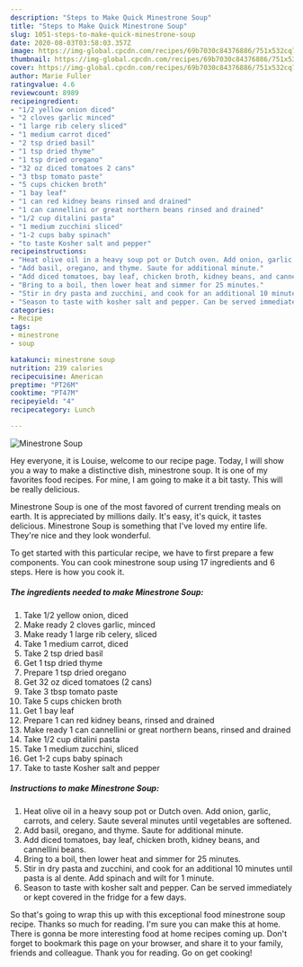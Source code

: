 ```yaml
---
description: "Steps to Make Quick Minestrone Soup"
title: "Steps to Make Quick Minestrone Soup"
slug: 1051-steps-to-make-quick-minestrone-soup
date: 2020-08-03T03:58:03.357Z
image: https://img-global.cpcdn.com/recipes/69b7030c84376886/751x532cq70/minestrone-soup-recipe-main-photo.jpg
thumbnail: https://img-global.cpcdn.com/recipes/69b7030c84376886/751x532cq70/minestrone-soup-recipe-main-photo.jpg
cover: https://img-global.cpcdn.com/recipes/69b7030c84376886/751x532cq70/minestrone-soup-recipe-main-photo.jpg
author: Marie Fuller
ratingvalue: 4.6
reviewcount: 8989
recipeingredient:
- "1/2 yellow onion diced"
- "2 cloves garlic minced"
- "1 large rib celery sliced"
- "1 medium carrot diced"
- "2 tsp dried basil"
- "1 tsp dried thyme"
- "1 tsp dried oregano"
- "32 oz diced tomatoes 2 cans"
- "3 tbsp tomato paste"
- "5 cups chicken broth"
- "1 bay leaf"
- "1 can red kidney beans rinsed and drained"
- "1 can cannellini or great northern beans rinsed and drained"
- "1/2 cup ditalini pasta"
- "1 medium zucchini sliced"
- "1-2 cups baby spinach"
- "to taste Kosher salt and pepper"
recipeinstructions:
- "Heat olive oil in a heavy soup pot or Dutch oven. Add onion, garlic, carrots, and celery. Saute several minutes until vegetables are softened."
- "Add basil, oregano, and thyme. Saute for additional minute."
- "Add diced tomatoes, bay leaf, chicken broth, kidney beans, and cannellini beans."
- "Bring to a boil, then lower heat and simmer for 25 minutes."
- "Stir in dry pasta and zucchini, and cook for an additional 10 minutes until pasta is al dente. Add spinach and wilt for 1 minute."
- "Season to taste with kosher salt and pepper. Can be served immediately or kept covered in the fridge for a few days."
categories:
- Recipe
tags:
- minestrone
- soup

katakunci: minestrone soup 
nutrition: 239 calories
recipecuisine: American
preptime: "PT26M"
cooktime: "PT47M"
recipeyield: "4"
recipecategory: Lunch

---
```



![Minestrone Soup](https://img-global.cpcdn.com/recipes/69b7030c84376886/751x532cq70/minestrone-soup-recipe-main-photo.jpg)

Hey everyone, it is Louise, welcome to our recipe page. Today, I will show you a way to make a distinctive dish, minestrone soup. It is one of my favorites food recipes. For mine, I am going to make it a bit tasty. This will be really delicious.



Minestrone Soup is one of the most favored of current trending meals on earth. It is appreciated by millions daily. It's easy, it's quick, it tastes delicious. Minestrone Soup is something that I've loved my entire life. They're nice and they look wonderful.


To get started with this particular recipe, we have to first prepare a few components. You can cook minestrone soup using 17 ingredients and 6 steps. Here is how you cook it.

<!--inarticleads1-->

##### The ingredients needed to make Minestrone Soup:

1. Take 1/2 yellow onion, diced
1. Make ready 2 cloves garlic, minced
1. Make ready 1 large rib celery, sliced
1. Take 1 medium carrot, diced
1. Take 2 tsp dried basil
1. Get 1 tsp dried thyme
1. Prepare 1 tsp dried oregano
1. Get 32 oz diced tomatoes (2 cans)
1. Take 3 tbsp tomato paste
1. Take 5 cups chicken broth
1. Get 1 bay leaf
1. Prepare 1 can red kidney beans, rinsed and drained
1. Make ready 1 can cannellini or great northern beans, rinsed and drained
1. Take 1/2 cup ditalini pasta
1. Take 1 medium zucchini, sliced
1. Get 1-2 cups baby spinach
1. Take to taste Kosher salt and pepper




<!--inarticleads2-->

##### Instructions to make Minestrone Soup:

1. Heat olive oil in a heavy soup pot or Dutch oven. Add onion, garlic, carrots, and celery. Saute several minutes until vegetables are softened.
1. Add basil, oregano, and thyme. Saute for additional minute.
1. Add diced tomatoes, bay leaf, chicken broth, kidney beans, and cannellini beans.
1. Bring to a boil, then lower heat and simmer for 25 minutes.
1. Stir in dry pasta and zucchini, and cook for an additional 10 minutes until pasta is al dente. Add spinach and wilt for 1 minute.
1. Season to taste with kosher salt and pepper. Can be served immediately or kept covered in the fridge for a few days.




So that's going to wrap this up with this exceptional food minestrone soup recipe. Thanks so much for reading. I'm sure you can make this at home. There is gonna be more interesting food at home recipes coming up. Don't forget to bookmark this page on your browser, and share it to your family, friends and colleague. Thank you for reading. Go on get cooking!
